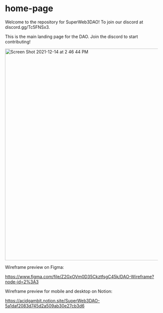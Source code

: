 # home-page
Welcome to the repository for SuperWeb3DAO! To join our discord at discord.gg/Tc5FNSx3. 

This is the main landing page for the DAO. Join the discord to start contributing!

<img width="696" alt="Screen Shot 2021-12-14 at 2 46 44 PM" src="https://user-images.githubusercontent.com/30867190/146084586-1acffec4-a7f9-442a-b150-d1e096853f9c.png">

Wireframe preview on Figma: 

https://www.figma.com/file/Z2GxOVm0D35CkztfsgC45k/DAO-Wireframe?node-id=2%3A3

Wireframe preview for mobile and desktop on Notion:

https://acidgambit.notion.site/SuperWeb3DAO-5a1daf2083d745d2a509ab30e27cb3d6
